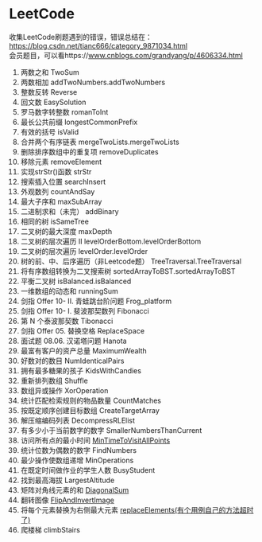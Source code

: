 # LeetCode  
收集LeetCode刷题遇到的错误，错误总结在：https://blog.csdn.net/tianc666/category_9871034.html    
会员题目，可以看https://www.cnblogs.com/grandyang/p/4606334.html
1. 两数之和 TwoSum  
2. 两数相加 addTwoNumbers.addTwoNumbers  
3. 整数反转 Reverse  
4. 回文数 EasySolution  
5. 罗马数字转整数 romanToInt  
6. 最长公共前缀 longestCommonPrefix  
7. 有效的括号 isValid  
8. 合并两个有序链表 mergeTwoLists.mergeTwoLists  
9. 删除排序数组中的重复项 removeDuplicates  
10. 移除元素 removeElement  
11. 实现strStr()函数 strStr  
12. 搜索插入位置 searchInsert  
13. 外观数列 countAndSay  
14. 最大子序和 maxSubArray  
15. 二进制求和（未完） addBinary  
16. 相同的树 isSameTree  
17. 二叉树的最大深度 maxDepth  
18. 二叉树的层次遍历 II levelOrderBottom.levelOrderBottom  
19. 二叉树的层次遍历 levelOrder.levelOrder  
20. 树的前、中、后序遍历（非Leetcode题） TreeTraversal.TreeTraversal  
21. 将有序数组转换为二叉搜索树 sortedArrayToBST.sortedArrayToBST  
22. 平衡二叉树 isBalanced.isBalanced  
23. 一维数组的动态和 runningSum  
24. 剑指 Offer 10- II. 青蛙跳台阶问题 Frog_platform  
25. 剑指 Offer 10- I. 斐波那契数列 Fibonacci  
26. 第 N 个泰波那契数 Tibonacci  
27. 剑指 Offer 05. 替换空格  ReplaceSpace  
28. 面试题 08.06. 汉诺塔问题 Hanota  
29. 最富有客户的资产总量 MaximumWealth  
30. 好数对的数目 NumIdenticalPairs  
31. 拥有最多糖果的孩子 KidsWithCandies  
32. 重新排列数组 Shuffle  
33. 数组异或操作 XorOperation  
34. 统计匹配检索规则的物品数量 CountMatches  
35. 按既定顺序创建目标数组 CreateTargetArray  
36. 解压缩编码列表 DecompressRLElist  
37. 有多少小于当前数字的数字 SmallerNumbersThanCurrent  
38. 访问所有点的最小时间 [MinTimeToVisitAllPoints](https://leetcode-cn.com/problems/minimum-time-visiting-all-points/)  
39. 统计位数为偶数的数字 FindNumbers  
40. 最少操作使数组递增 MinOperations  
41. 在既定时间做作业的学生人数 BusyStudent  
42. 找到最高海拔 LargestAltitude  
43. 矩阵对角线元素的和 [DiagonalSum](https://leetcode-cn.com/problems/matrix-diagonal-sum/solution/ju-zhen-dui-jiao-xian-yuan-su-de-he-by-leetcode-so/)  
44. 翻转图像 [FlipAndInvertImage](https://leetcode-cn.com/problems/flipping-an-image/solution/liang-chong-jie-fa-by-uive-x3vk/)  
45. 将每个元素替换为右侧最大元素 [replaceElements(有个用例自己的方法超时了)](https://leetcode-cn.com/problems/replace-elements-with-greatest-element-on-right-side/solution/cong-you-wang-zuo-yi-ci-bian-li-by-lirunjun/)  
46. 爬楼梯 climbStairs



















